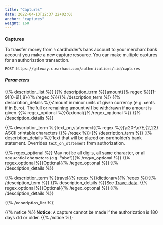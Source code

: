 ```yaml
---
title: "Captures"
date: 2022-04-13T12:37:22+02:00
anchor: "captures"
weight: 160
---
```

#### Captures
To transfer money from a cardholder’s bank account to your merchant bank account you make a new capture resource. You can make multiple captures for an authorization transaction.
```shell
POST https://gateway.clearhaus.com/authorizations/:id/captures
```
##### Parameters
{{% description_list %}}
{{% description_term %}}amount{{% regex %}}[1-9][0-9]{,8}{{% /regex %}}{{% /description_term %}}
{{% description_details %}}Amount in minor units of given currency (e.g. cents if in Euro). The full or remaining amount will be withdrawn if no amount is given. 
{{% regex_optional %}}Optional{{% /regex_optional %}}
{{% /description_details %}}

{{% description_term %}}text_on_statement{{% regex %}}[\x20-\x7E]{2,22} [ASCII printable characters](https://en.wikipedia.org/wiki/ASCII#ASCII_printable_characters) {{% /regex %}}{{% /description_term %}}
{{% description_details %}}Text that will be placed on cardholder’s bank statement. Overrides `text_on_statement` from authorization. 

{{% regex_optional %}} May not be all digits, all same character, or all sequential characters (e.g. “abc”){{% /regex_optional %}}
{{% regex_optional %}}Optional{{% /regex_optional %}}
{{% /description_details %}}

{{% description_term %}}travel{{% regex %}}dictionary{{% /regex %}}{{% /description_term %}}
{{% description_details %}}See [Travel data](#travel-data). 
{{% regex_optional %}}Optional{{% /regex_optional %}}
{{% /description_details %}}

{{% /description_list %}}

{{% notice %}}
 **Notice**: A capture cannot be made if the authorization is 180 days old or older. 
{{% /notice %}}
